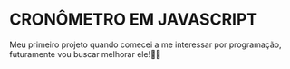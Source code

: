 # CRONÔMETRO EM JAVASCRIPT

Meu primeiro projeto quando comecei a me interessar por programação, futuramente vou buscar melhorar ele!👾👑
